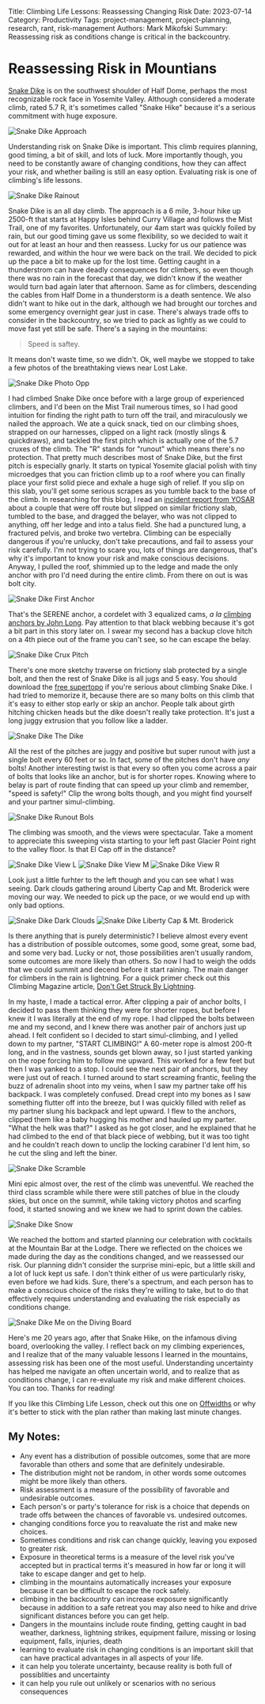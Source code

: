 Title: Climbing Life Lessons: Reassessing Changing Risk
Date: 2023-07-14
Category: Productivity
Tags: project-management, project-planning, research, rant, risk-management
Authors: Mark Mikofski
Summary: Reassessing risk as conditions change is critical in the backcountry.

# Reassessing Risk in Mountians

[Snake Dike](http://www.supertopo.com/rock-climbing/Yosemite-Valley-Half-Dome-Snake-Dike)
is on the southwest shoulder of Half Dome, perhaps the most recognizable rock face in
Yosemite Valley. Although considered a moderate climb, rated 5.7 R, it's sometimes called
"Snake Hike" because it's a serious commitment with huge exposure.

![Snake Dike Approach](images/P2010025.JPG)

Understanding risk on Snake Dike is important. This climb requires planning, good timing,
a bit of skill, and lots of luck. More importantly though, you need to be constantly
aware of changing conditions, how they can affect your risk, and whether bailing is still
an easy option. Evaluating risk is one of climbing's life lessons.

![Snake Dike Rainout](images/P2010019.JPG)

Snake Dike is an all day climb. The approach is a 6 mile, 3-hour hike up 2500-ft that starts
at Happy Isles behind Curry Village and follows the Mist Trail, one of my favorites.
Unfortunately, our 4am start was quickly foiled by rain, but our good timing gave us some
flexibility, so we decided to wait it out for at least an hour and then reassess. Lucky for us
our patience was rewarded, and within the hour we were back on the trail. We decided to pick up
the pace a bit to make up for the lost time. Getting caught in a thunderstrom can have deadly
consequences for climbers, so even though there was no rain in the forecast that day, we didn't
know if the weather would turn bad again later that afternoon. Same as for climbers, descending
the cables from Half Dome in a thunderstorm is a death sentence. We also didn't want to hike out
in the dark, although we had brought our torches and some emergency overnight gear just in case.
There's always trade offs to consider in the backcountry, so we tried to pack as lightly as we
could to move fast yet still be safe. There's a saying in the mountains:

> Speed is saftey.

It means don't waste time, so we didn't. Ok, well maybe we stopped to take a few photos of the
breathtaking views near Lost Lake.

![Snake Dike Photo Opp](images/P2010026.jpg)

I had climbed Snake Dike once before with a large group of experienced climbers, and I'd been on the
Mist Trail numerous times, so I had good intuition for finding the right path to turn off the trail,
and miraculously we nailed the approach. We ate a quick snack, tied on our climbing shoes, strapped
on our harnesses, clipped on a light rack (mostly slings & quickdraws), and tackled the first pitch
which is actually one of the 5.7 cruxes of the climb. The "R" stands for "runout" which means there's
no protection. That pretty much describes most of Snake Dike, but the first pitch is especially gnarly.
It starts on typical Yosemite glacial polish with tiny microedges that you can friction climb up to a
roof where you can finally place your first solid piece and exhale a huge sigh of relief. If you slip on
this slab, you'll get some serious scrapes as you tumble back to the base of the climb. In researching
for this blog, I read an
[incident report from YOSAR](https://www.nps.gov/yose/blogs/rescue-from-near-snake-dike-half-dome.htm)
about a couple that were off route but slipped on similar frictiony slab, tumbled to the base, and
dragged the belayer, who was not clipped to anything, off her ledge and into a talus field. She had a
punctured lung, a fractured pelvis, and broke two vertebra. Climbing can be especially dangerous if
you're unlucky, don't  take precautions, and fail to assess your risk carefully. I'm not trying to
scare you, lots of things are dangerous, that's why it's important to know your risk and make conscious
decisions. Anyway, I pulled the roof, shimmied up to the ledge and made the only anchor with pro I'd
need during the entire climb. From there on out is was bolt city.

![Snake Dike First Anchor](images/P2010027.JPG)

That's the SERENE anchor, a cordelet with 3 equalized cams, _a la_
[climbing anchors by John Long](http://falcon.com/books/9780762782079). Pay attention
to that black webbing because it's got a bit part in this story later on. I swear
my second has a backup clove hitch on a 4th piece out of the frame you can't see,
so he can escape the belay.

![Snake Dike Crux Pitch](images/P2010028.JPG)

There's one more sketchy traverse on frictiony slab protected by a single bolt,
and then the rest of Snake Dike is all jugs and 5 easy. You should download the
[free supertopo](http://www.supertopo.com/topos/yosemite/snakedike.pdf) if you're
serious about climbing Snake Dike. I had tried to memorize it, because there are so
many bolts on this climb that it's easy to either stop early or skip an anchor.
People talk about girth hitching chicken heads but the dike doesn't really take
protection. It's just a long juggy extrusion that you follow like a ladder.

![Snake Dike The Dike](images/P2010029.JPG)

All the rest of the pitches are juggy and positive but super runout with just a single
bolt every 60 feet or so. In fact, some of the pitches don't have _any_ bolts!
Another interesting twist is that every so often you come across a pair of bolts that
looks like an anchor, but is for shorter ropes. Knowing where to belay is part of route
finding that can speed up your climb and remember, "speed is safety!" Clip the
wrong bolts though, and you might find yourself and your partner simul-climbing.

![Snake Dike Runout Bols](images/P2010030.JPG)

The climbing was smooth, and the views were spectacular. Take a moment to
appreciate this sweeping vista starting to your left past Glacier Point right
to the valley floor. Is that El Cap off in the distance? 

![Snake Dike View L](images/P2010034.JPG)
![Snake Dike View M](images/P2010033.JPG)
![Snake Dike View R](images/P2010032.JPG)

Look just a little furhter to the left though and you can see what I was seeing.
Dark clouds gathering around Liberty Cap and Mt. Broderick were moving our way. We
needed to pick up the pace, or we would end up with only bad options.

![Snake Dike Dark Clouds](images/P2010036.JPG)
![Snake Dike Liberty Cap & Mt. Broderick](images/P2010035.JPG)

Is there anything that is purely deterministic? I believe almost every event has
a distribution of possible outcomes, some good, some great, some bad, and some
very bad. Lucky or not, those possibilities aren't usually random, some outcomes
are more likely than others. So now I had to weigh the odds that we could summit
and decend before it start raining. The main danger for climbers in the rain is
lightning. For a quick primer check out this Climbing Magazine article,
[Don't Get Struck By Lightning](https://www.climbing.com/skills/learn-this-laws-of-lightning/).

In my haste, I made a tactical error. After clipping a pair of anchor bolts,
I decided to pass them thinking they were for shorter ropes, but before I knew
it I was literally at the end of my rope. I had clipped the bolts between me and
my second, and I knew there was another pair of anchors just up ahead. I felt confident
so I decided to start simul-climbing, and I yelled down to my partner, "START CLIMBING!"
A 60-meter rope is almost 200-ft long, and in the vastness, sounds get blown away, so I
just started yanking on the rope forcing him to follow me upward. This worked for a few
feet but then I was yanked to a stop. I could see the next pair of anchors, but they were
just out of reach. I turned around to start screaming frantic, feeling the buzz
of adrenalin shoot into my veins, when I saw my partner take off his backpack. I was
completely confused. Dread crept into my bones as I saw something flutter off into
the breeze, but I was quickly filled with relief as my partner slung his backpack
and lept upward. I flew to the anchors, clipped them like a baby hugging his mother
and hauled up my parter. "What the helk was that?" I asked as he got closer, and he
explained that he had climbed to the end of that black piece of webbing, but it was
too tight and he couldn't reach down to unclip the locking carabiner I'd lent him,
so he cut the sling and left the biner.

![Snake Dike Scramble](images/P2010037.JPG)

Mini epic almost over, the rest of the climb was uneventful. We reached the third class
scramble while there were still patches of blue in the cloudy skies, but once on the
summit, while taking victory photos and scarfing food, it started snowing and we
knew we had to sprint down the cables. 

![Snake Dike Snow](images/P2010039.jpg)

We reached the bottom and started planning our celebration with cocktails at the
Mountain Bar at the Lodge. There we reflected on the choices we made during the
day as the conditions changed, and we reassessed our risk. Our planning didn't
consider the surprise mini-epic, but a little skill and a lot of luck kept us
safe. I don't think either of us were particularly risky, even before we had kids.
Sure, there's a spectrum, and each person has to make a conscious choice of the
risks they're willing to take, but to do that effectively requires understanding
and evaluating the risk especially as conditions change. 

![Snake Dike Me on the Diving Board](images/P2010041.JPG)

Here's me 20 years ago, after that Snake Hike, on the infamous diving board,
overlooking the valley. I reflect back on my climbing experiences, and I realize
that of the many valuable lessons I learned in the mountains, assessing risk
has been one of the most useful. Understanding uncertainty has helped me navigate
an often uncertain world, and to realize that as conditions change, I can re-evaluate
my risk and make different choices. You can too. Thanks for reading!

If you like this Climbing Life Lesson, check out this one on
[Offwidths]({filename}Climbing-life-lessons-offwidth.md) or why it's better to stick
with the plan rather than making last minute changes.

## My Notes:

- Any event has a distribution of possible outcomes, some that are more favorable than others and some that are definitely undesirable.
- The distribution might not be random, in other words some outcomes might be more likely than others.
- Risk assessment is a measure of the possibility of favorable and undesirable outcomes.
- Each person's or party's tolerance for risk is a choice that depends on trade offs between the chances of favorable vs. undesired outcomes.
- changing conditions force you to reavaluate the rist and make new choices.
- Sometimes conditions and risk can change quickly, leaving you exposed to greater risk.
- Exposure in theoretical terms is a measure of the level risk you've accepted but in practical terms it's measured in how far or long it will take to escape danger and get to help.
- climbing in the mountains automatically increases your exposure because it can be difficult to escape the rock safely.
- climbing in the backcountry can increase exposure significantly because in addition to a safe retreat you may also need to hike and drive significant distances before you can get help.
- Dangers in the mountains include route finding, getting caught in bad weather, darkness, lightning strikes, equipment failure, missing or losing equipment, falls, injuries, death
- learning to evaluate risk in changing conditions is an important skill that can have practical advantages in all aspects of your life.
- it can help you tolerate uncertainty, because reality is both full of possiblities and uncertainty
- it can help you rule out unlikely or scenarios with no serious consequences
